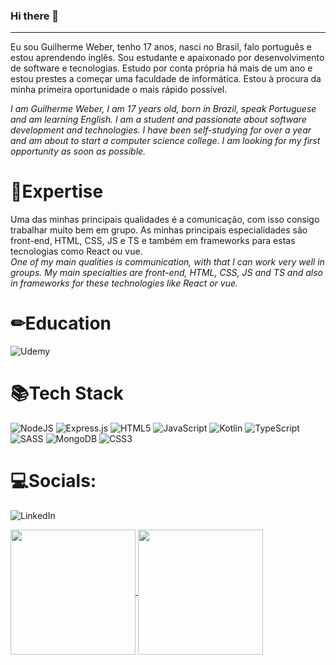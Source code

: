 ### Hi there 👋
<hr>
Eu sou Guilherme Weber, tenho 17 anos, nasci no Brasil, falo português e estou aprendendo inglês. Sou estudante e apaixonado por desenvolvimento de software e tecnologias. Estudo por conta própria há mais de um ano e estou prestes a começar uma faculdade de informática. Estou à procura da minha primeira oportunidade o mais rápido possível.<br>

<i>I am Guilherme Weber, I am 17 years old, born in Brazil, speak Portuguese and am learning English. I am a student and passionate about software development and technologies. I have been self-studying for over a year and am about to start a computer science college. I am looking for my first opportunity as soon as possible.</i>

<h1>📌Expertise</h1>
Uma das minhas principais qualidades é a comunicação, com isso consigo trabalhar muito bem em grupo. As minhas principais especialidades são front-end, HTML, CSS, JS e TS e também em frameworks para estas tecnologias como React ou vue.<br>
<i>One of my main qualities is communication, with that I can work very well in groups. My main specialties are front-end, HTML, CSS, JS and TS and also in frameworks for these technologies like React or vue.</i>


<h1>✏Education</h1>

![Udemy](https://img.shields.io/badge/Udemy-A435F0?style=for-the-badge&logo=Udemy&logoColor=white)
  

<h1>📚Tech Stack</h1>

![NodeJS](https://img.shields.io/badge/node.js-6DA55F?style=for-the-badge&logo=node.js&logoColor=white)
![Express.js](https://img.shields.io/badge/express.js-%23404d59.svg?style=for-the-badge&logo=express&logoColor=%2361DAFB)
![HTML5](https://img.shields.io/badge/html5-%23E34F26.svg?style=for-the-badge&logo=html5&logoColor=white)
![JavaScript](https://img.shields.io/badge/javascript-%23323330.svg?style=for-the-badge&logo=javascript&logoColor=%23F7DF1E)
![Kotlin](https://img.shields.io/badge/kotlin-%237F52FF.svg?style=for-the-badge&logo=kotlin&logoColor=white)
![TypeScript](https://img.shields.io/badge/typescript-%23007ACC.svg?style=for-the-badge&logo=typescript&logoColor=white)
![SASS](https://img.shields.io/badge/SASS-hotpink.svg?style=for-the-badge&logo=SASS&logoColor=white)
![MongoDB](https://img.shields.io/badge/MongoDB-%234ea94b.svg?style=for-the-badge&logo=mongodb&logoColor=white)
![CSS3](https://img.shields.io/badge/css3-%231572B6.svg?style=for-the-badge&logo=css3&logoColor=white)


<h1>💻Socials:</h1>

![LinkedIn](https://img.shields.io/badge/linkedin-%230077B5.svg?style=for-the-badge&logo=linkedin&logoColor=white)

<a href="https://github.com/Guiziin227/github-readme-stats">
  <img height=200 align="center" src="https://github-readme-stats.vercel.app/api?username=Guiziin227" (https://github-readme-stats.vercel.app/api?username=anuraghazra&show_icons=true&theme=dracula/>
</a>
<a href="https://github.com/Guiziin227/convoychat">
  <img height=200 align="center" src="https://github-readme-stats.vercel.app/api/top-langs?username=Guiziin227&layout=compact&langs_count=8&card_width=320" (https://github-readme-stats.vercel.app/api?username=anuraghazra&show_icons=true&theme=dracula/>
</a>
